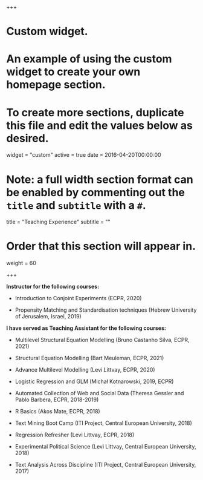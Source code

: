 +++
# Custom widget.
# An example of using the custom widget to create your own homepage section.
# To create more sections, duplicate this file and edit the values below as desired.
widget = "custom"
active = true
date = 2016-04-20T00:00:00

# Note: a full width section format can be enabled by commenting out the `title` and `subtitle` with a `#`.
title = "Teaching Experience"
subtitle = ""

# Order that this section will appear in.
weight = 60

+++

**Instructor for the following courses:**

+ Introduction to Conjoint Experiments (ECPR, 2020)

+ Propensity Matching and Standardisation techniques (Hebrew University of Jerusalem, Israel, 2019)

**I have served as Teaching Assistant for the following courses:**

+ Multilevel Structural Equation Modelling (Bruno Castanho Silva, ECPR, 2021)

+ Structural Equation Modelling (Bart Meuleman, ECPR, 2021)

+ Advance Multilevel Modelling (Levi Littvay, ECPR, 2020)

+ Logistic Regression and GLM (Michał Kotnarowski, 2019, ECPR)

+ Automated Collection of Web and Social Data (Theresa Gessler and Pablo Barbera, ECPR, 2018-2019)

+ R Basics (Akos Mate, ECPR, 2018)

+ Text Mining Boot Camp (ITI Project, Central European University, 2018)

+ Regression Refresher (Levi Littvay, ECPR, 2018)

+ Experimental Political Science (Levi Littvay, Central European University, 2018)

+ Text Analysis Across Discipline (ITI Project, Central European University, 2017)
